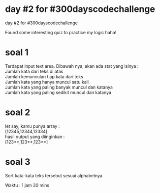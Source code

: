 # day #2 for #300dayscodechallenge

day #2 for #300dayscodechallenge

Found some interesting quiz to practice my logic haha!


# soal 1
Terdapat input text area. Dibawah nya, akan ada stat yang isinya : <br>
Jumlah kata dari teks di atas <br>
Jumlah kemunculan tiap kata dari teks <br>
Jumlah kata yang hanya muncul satu kali <br>
Jumlah kata yang paling banyak muncul dan katanya <br>
Jumlah kata yang paling sedikit muncul dan katanya <br>

# soal 2  
let say, kamu punya array :  
[12345,12344,12334] <br>
hasil output yang diinginkan : <br> 
[123**,123**,123**] 

# soal 3
Sort kata-kata teks tersebut sesuai alphabetnya

Waktu : 1 jam 30 mins
